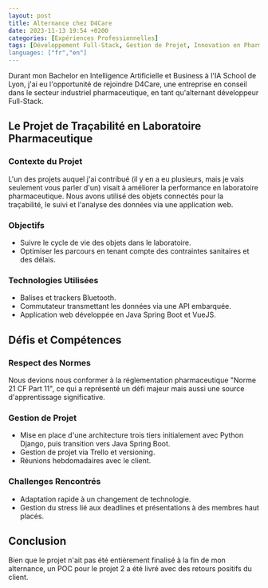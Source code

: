 ```yaml
---
layout: post
title: Alternance chez D4Care
date: 2023-11-13 19:54 +0200
categories: [Expériences Professionnelles]
tags: [Développement Full-Stack, Gestion de Projet, Innovation en Pharmaceutique, Travail d'Équipe]
languages: ["fr","en"]
---
```


Durant mon Bachelor en Intelligence Artificielle et Business à l'IA School de Lyon, j'ai eu l'opportunité de rejoindre D4Care, une entreprise en conseil dans le secteur industriel pharmaceutique, en tant qu'alternant développeur Full-Stack.

## Le Projet de Traçabilité en Laboratoire Pharmaceutique

### Contexte du Projet
L'un des projets auquel j'ai contribué (il y en a eu plusieurs, mais je vais seulement vous parler d'un) visait à améliorer la performance en laboratoire pharmaceutique. Nous avons utilisé des objets connectés pour la traçabilité, le suivi et l'analyse des données via une application web.

### Objectifs
- Suivre le cycle de vie des objets dans le laboratoire.
- Optimiser les parcours en tenant compte des contraintes sanitaires et des délais.

### Technologies Utilisées
- Balises et trackers Bluetooth.
- Commutateur transmettant les données via une API embarquée.
- Application web développée en Java Spring Boot et VueJS.

## Défis et Compétences

### Respect des Normes
Nous devions nous conformer à la réglementation pharmaceutique "Norme 21 CF Part 11", ce qui a représenté un défi majeur mais aussi une source d'apprentissage significative.

### Gestion de Projet
- Mise en place d'une architecture trois tiers initialement avec Python Django, puis transition vers Java Spring Boot.
- Gestion de projet via Trello et versioning.
- Réunions hebdomadaires avec le client.

### Challenges Rencontrés
- Adaptation rapide à un changement de technologie.
- Gestion du stress lié aux deadlines et présentations à des membres haut placés.

## Conclusion

Bien que le projet n'ait pas été entièrement finalisé à la fin de mon alternance, un POC pour le projet 2 a été livré avec des retours positifs du client.



